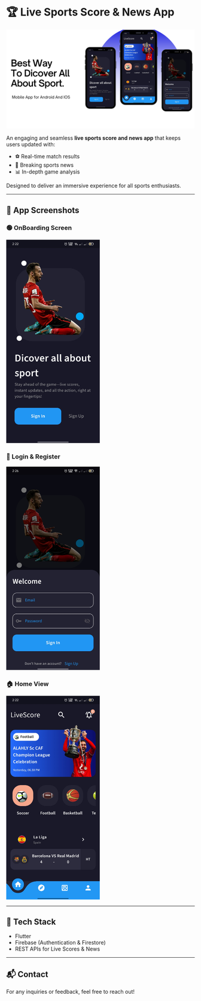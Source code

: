 # 🏆 Live Sports Score & News App

![App Preview](asstes/images/liveScore.png)

An engaging and seamless **live sports score and news app** that keeps users updated with:
- ⚽ Real-time match results
- 📰 Breaking sports news
- 📊 In-depth game analysis

Designed to deliver an immersive experience for all sports enthusiasts.

---

## 📸 App Screenshots

### 🟢 OnBoarding Screen
<img src="asstes/images/Screenshot_2025-03-08-14-22-12-41_46f84e5fbbe6c8ead358c877ee234937.jpg" alt="OnBoarding" width="250"/>

### 🔐 Login & Register
<img src="asstes/images/Screenshot_2025-03-08-14-26-03-29_46f84e5fbbe6c8ead358c877ee234937.jpg" alt="Login & Register" width="250"/>

### 🏠 Home View
<img src="asstes/images/Screenshot_2025-03-08-14-22-52-78_46f84e5fbbe6c8ead358c877ee234937.jpg" alt="Home View" width="250"/>

---

## 🚀 Tech Stack
- Flutter
- Firebase (Authentication & Firestore)
- REST APIs for Live Scores & News

---

## 📬 Contact
For any inquiries or feedback, feel free to reach out!
